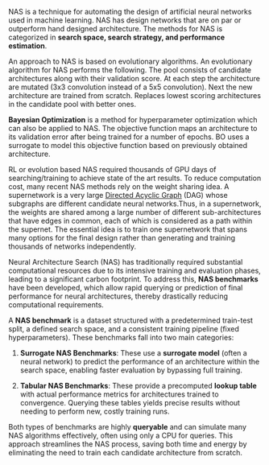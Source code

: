 NAS is a technique for automating the design of artificial neural networks used in machine learning. NAS has design networks that are on par or outperform hand designed architecture. The methods for NAS is categorized in **search space, search strategy, and performance estimation**.

An approach to NAS is based on evolutionary algorithms. An evolutionary algorithm for NAS performs the following. The pool consists of candidate architectures along with their validation score. At each step the architecture are mutated (3x3 convolution instead of a 5x5 convolution). Next the new architecture are trained from scratch. Replaces lowest scoring architectures in the candidate pool with better ones.

**Bayesian Optimization** is a method for hyperparameter optimization which can also be applied to NAS. The objective function maps an architecture to its validation error after being trained for a number of epochs. BO uses a surrogate to model this objective function based on previously obtained architecture.

RL or evolution based NAS required thousands of GPU days of searching/training to achieve state of the art results. To reduce computation cost, many recent NAS methods rely on the weight sharing idea. A supernetwork is a very large [Directed Acyclic Graph](https://en.wikipedia.org/wiki/Directed_acyclic_graph "Directed acyclic graph") (DAG) whose subgraphs are different candidate neural networks.Thus, in a supernetwork, the weights are shared among a large number of different sub-architectures that have edges in common, each of which is considered as a path within the supernet. The essential idea is to train one supernetwork that spans many options for the final design rather than generating and training thousands of networks independently. 

Neural Architecture Search (NAS) has traditionally required substantial computational resources due to its intensive training and evaluation phases, leading to a significant carbon footprint. To address this, **NAS benchmarks** have been developed, which allow rapid querying or prediction of final performance for neural architectures, thereby drastically reducing computational requirements.

A **NAS benchmark** is a dataset structured with a predetermined train-test split, a defined search space, and a consistent training pipeline (fixed hyperparameters). These benchmarks fall into two main categories:

1. **Surrogate NAS Benchmarks**: These use a **surrogate model** (often a neural network) to predict the performance of an architecture within the search space, enabling faster evaluation by bypassing full training.
   
2. **Tabular NAS Benchmarks**: These provide a precomputed **lookup table** with actual performance metrics for architectures trained to convergence. Querying these tables yields precise results without needing to perform new, costly training runs.

Both types of benchmarks are highly **queryable** and can simulate many NAS algorithms effectively, often using only a CPU for queries. This approach streamlines the NAS process, saving both time and energy by eliminating the need to train each candidate architecture from scratch.